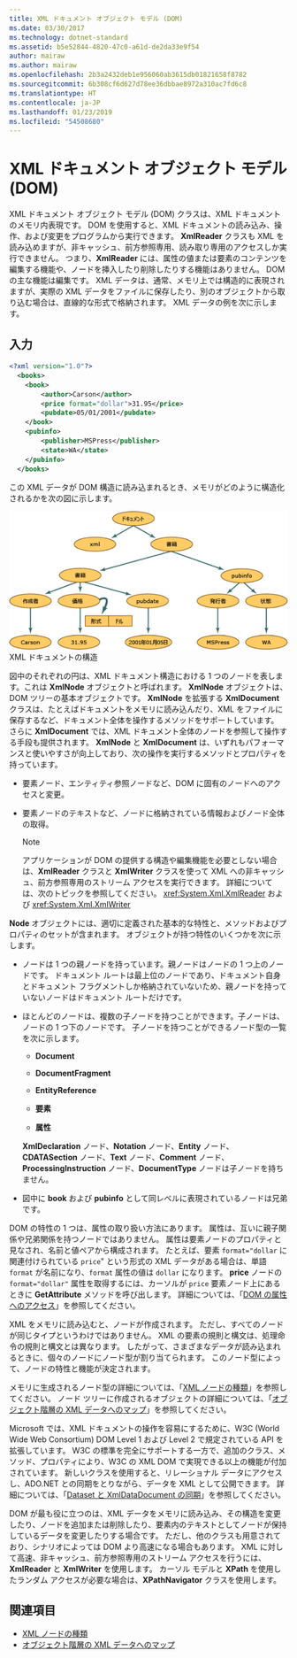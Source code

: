 ```yaml
---
title: XML ドキュメント オブジェクト モデル (DOM)
ms.date: 03/30/2017
ms.technology: dotnet-standard
ms.assetid: b5e52844-4820-47c0-a61d-de2da33e9f54
author: mairaw
ms.author: mairaw
ms.openlocfilehash: 2b3a2432deb1e956060ab3615db01821658f8782
ms.sourcegitcommit: 6b308cf6d627d78ee36dbbae8972a310ac7fd6c8
ms.translationtype: HT
ms.contentlocale: ja-JP
ms.lasthandoff: 01/23/2019
ms.locfileid: "54508680"
---
```

# <a name="xml-document-object-model-dom"></a>XML ドキュメント オブジェクト モデル (DOM)
XML ドキュメント オブジェクト モデル (DOM) クラスは、XML ドキュメントのメモリ内表現です。 DOM を使用すると、XML ドキュメントの読み込み、操作、および変更をプログラムから実行できます。 **XmlReader** クラスも XML を読み込めますが、非キャッシュ、前方参照専用、読み取り専用のアクセスしか実行できません。 つまり、**XmlReader** には、属性の値または要素のコンテンツを編集する機能や、ノードを挿入したり削除したりする機能はありません。 DOM の主な機能は編集です。 XML データは、通常、メモリ上では構造的に表現されますが、実際の XML データをファイルに保存したり、別のオブジェクトから取り込む場合は、直線的な形式で格納されます。 XML データの例を次に示します。  
  
## <a name="input"></a>入力  
  
```xml  
<?xml version="1.0"?>  
  <books>  
    <book>  
        <author>Carson</author>  
        <price format="dollar">31.95</price>  
        <pubdate>05/01/2001</pubdate>  
    </book>  
    <pubinfo>  
        <publisher>MSPress</publisher>  
        <state>WA</state>  
    </pubinfo>  
  </books>   
```  
  
 この XML データが DOM 構造に読み込まれるとき、メモリがどのように構造化されるかを次の図に示します。  
  
 ![XML ドキュメントの構造](../../../../docs/standard/data/xml/media/xml-to-domtree.gif "XML_To_DOMTree")  
XML ドキュメントの構造  
  
 図中のそれぞれの円は、XML ドキュメント構造における 1 つのノードを表します。これは **XmlNode** オブジェクトと呼ばれます。 **XmlNode** オブジェクトは、DOM ツリーの基本オブジェクトです。 **XmlNode** を拡張する **XmlDocument** クラスは、たとえばドキュメントをメモリに読み込んだり、XML をファイルに保存するなど、ドキュメント全体を操作するメソッドをサポートしています。 さらに **XmlDocument** では、XML ドキュメント全体のノードを参照して操作する手段も提供されます。 **XmlNode** と **XmlDocument** は、いずれもパフォーマンスと使いやすさが向上しており、次の操作を実行するメソッドとプロパティを持っています。  
  
-   要素ノード、エンティティ参照ノードなど、DOM に固有のノードへのアクセスと変更。  
  
-   要素ノードのテキストなど、ノードに格納されている情報およびノード全体の取得。  
  
    > [!NOTE]
    >  アプリケーションが DOM の提供する構造や編集機能を必要としない場合は、**XmlReader** クラスと **XmlWriter** クラスを使って XML への非キャッシュ、前方参照専用のストリーム アクセスを実行できます。 詳細については、次のトピックを参照してください。 <xref:System.Xml.XmlReader> および <xref:System.Xml.XmlWriter>  
  
 **Node** オブジェクトには、適切に定義された基本的な特性と、メソッドおよびプロパティのセットが含まれます。 オブジェクトが持つ特性のいくつかを次に示します。  
  
-   ノードは 1 つの親ノードを持っています。親ノードはノードの 1 つ上のノードです。 ドキュメント ルートは最上位のノードであり、ドキュメント自身とドキュメント フラグメントしか格納されていないため、親ノードを持っていないノードはドキュメント ルートだけです。  
  
-   ほとんどのノードは、複数の子ノードを持つことができます。子ノードは、ノードの 1 つ下のノードです。 子ノードを持つことができるノード型の一覧を次に示します。  
  
    -   **Document**  
  
    -   **DocumentFragment**  
  
    -   **EntityReference**  
  
    -   **要素**  
  
    -   **属性**  
  
     **XmlDeclaration** ノード、**Notation** ノード、**Entity** ノード、**CDATASection** ノード、**Text** ノード、**Comment** ノード、**ProcessingInstruction** ノード、**DocumentType** ノードは子ノードを持ちません。  
  
-   図中に **book** および **pubinfo** として同レベルに表現されているノードは兄弟です。  
  
 DOM の特性の 1 つは、属性の取り扱い方法にあります。 属性は、互いに親子関係や兄弟関係を持つノードではありません。 属性は要素ノードのプロパティと見なされ、名前と値ペアから構成されます。 たとえば、要素 `format="dollar` に関連付けられている `price`" という形式の XML データがある場合は、単語 `format` が名前になり、`format` 属性の値は `dollar` になります。 **price** ノードの `format="dollar"` 属性を取得するには、カーソルが `price` 要素ノード上にあるときに **GetAttribute** メソッドを呼び出します。 詳細については、「[DOM の属性へのアクセス](../../../../docs/standard/data/xml/accessing-attributes-in-the-dom.md)」を参照してください。  
  
 XML をメモリに読み込むと、ノードが作成されます。 ただし、すべてのノードが同じタイプというわけではありません。 XML の要素の規則と構文は、処理命令の規則と構文とは異なります。 したがって、さまざまなデータが読み込まれるときに、個々のノードにノード型が割り当てられます。 このノード型によって、ノードの特性と機能が決定されます。  
  
 メモリに生成されるノード型の詳細については、「[XML ノードの種類](../../../../docs/standard/data/xml/types-of-xml-nodes.md)」を参照してください。 ノード ツリーに作成されるオブジェクトの詳細については、「[オブジェクト階層の XML データへのマップ](../../../../docs/standard/data/xml/mapping-the-object-hierarchy-to-xml-data.md)」を参照してください。  
  
 Microsoft では、XML ドキュメントの操作を容易にするために、W3C (World Wide Web Consortium) DOM Level 1 および Level 2 で規定されている API を拡張しています。 W3C の標準を完全にサポートする一方で、追加のクラス、メソッド、プロパティにより、W3C の XML DOM で実現できる以上の機能が付加されています。 新しいクラスを使用すると、リレーショナル データにアクセスし、ADO.NET との同期をとりながら、データを XML として公開できます。 詳細については、「[Dataset と XmlDataDocument の同期](../../../../docs/framework/data/adonet/dataset-datatable-dataview/dataset-and-xmldatadocument-synchronization.md)」を参照してください。  
  
 DOM が最も役に立つのは、XML データをメモリに読み込み、その構造を変更したり、ノードを追加または削除したり、要素内のテキストとしてノードが保持しているデータを変更したりする場合です。 ただし、他のクラスも用意されており、シナリオによっては DOM より高速になる場合もあります。 XML に対して高速、非キャッシュ、前方参照専用のストリーム アクセスを行うには、**XmlReader** と **XmlWriter** を使用します。 カーソル モデルと **XPath** を使用したランダム アクセスが必要な場合は、**XPathNavigator** クラスを使用します。  
  
## <a name="see-also"></a>関連項目

- [XML ノードの種類](../../../../docs/standard/data/xml/types-of-xml-nodes.md)
- [オブジェクト階層の XML データへのマップ](../../../../docs/standard/data/xml/mapping-the-object-hierarchy-to-xml-data.md)
